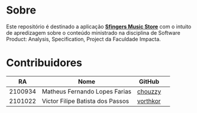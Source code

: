 # Sobre


Este repositório é destinado a aplicação [**Sfingers Music Store**](https://github.com/users/vorthkor/projects/2?pane=info) com o intuito de apredizagem sobre o conteúdo ministrado na disciplina de Software Product: Analysis, Specification, Project da Faculdade Impacta.

# Contribuidores

|RA|Nome|GitHub||
|----------|---------------------------|------------------|-------------------------------|
|2100934|Matheus Fernando Lopes Farias|[chouzzy](https://github.com/chouzzy)|
|2101022|Victor Filipe Batista dos Passos|[vorthkor](https://github.com/vorthkor)|
